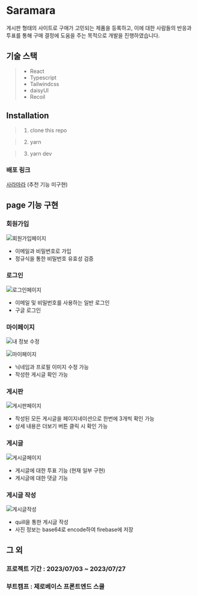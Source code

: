 # Saramara

게시판 형태의 사이트로 구매가 고민되는 제품을 등록하고, 이에 대한 사람들의 반응과 투표를 통해 구매 결정에 도움을 주는 목적으로 개발을 진행하였습니다.

## 기술 스택

> - React
> - Typescript
> - Tailwindcss
> - daisyUI
> - Recoil

## Installation

> 1. clone this repo

> 2. yarn

> 3. yarn dev

### 배포 링크

[사라마라](https://main--saramara.netlify.app/) (추천 기능 미구현)

## page 기능 구현

### 회원가입

![회원가입페이지](https://github.com/khakisage/saramara/assets/91720916/27d0ed34-c0ca-47bf-a33c-1769e111ee2d)

- 이메일과 비밀번호로 가입
- 정규식을 통한 비밀번호 유효성 검증

### 로그인

![로그인페이지](https://github.com/khakisage/saramara/assets/91720916/b14afb53-1b13-4738-8f3c-f8f9878fa843)

- 이메일 및 비밀번호를 사용하는 일반 로그인
- 구글 로그인

### 마이페이지

![내 정보 수정](https://github.com/khakisage/saramara/assets/91720916/bb38f698-a6a8-4c81-9606-79fc615e3bc7)

![마이페이지](https://github.com/khakisage/saramara/assets/91720916/17dc56d0-a0d7-4e11-9a39-6569af308acb)

- 닉네임과 프로필 이미지 수정 가능
- 작성한 게시글 확인 가능

### 게시판

![게시판페이지](https://github.com/khakisage/saramara/assets/91720916/ca8e9e91-a511-4633-bcbe-90ba7f948490)

- 작성된 모든 게시글을 페이지네이션으로 한번에 3개씩 확인 가능
- 상세 내용은 더보기 버튼 클릭 시 확인 가능

### 게시글

![게시글페이지](https://github.com/khakisage/saramara/assets/91720916/afa575ca-ce26-42c6-9a7a-c94355c3ca02)

- 게시글에 대한 투표 기능 (현재 일부 구현)
- 게시글에 대한 댓글 기능

### 게시글 작성

![게시글작성](https://github.com/khakisage/saramara/assets/91720916/d9161645-d0e6-4dba-a863-19dfc9f003ea)

- quill을 통한 게시글 작성
- 사진 정보는 base64로 encode하여 firebase에 저장

## 그 외

### 프로젝트 기간 : 2023/07/03 ~ 2023/07/27

### 부트캠프 : 제로베이스 프론트엔드 스쿨

